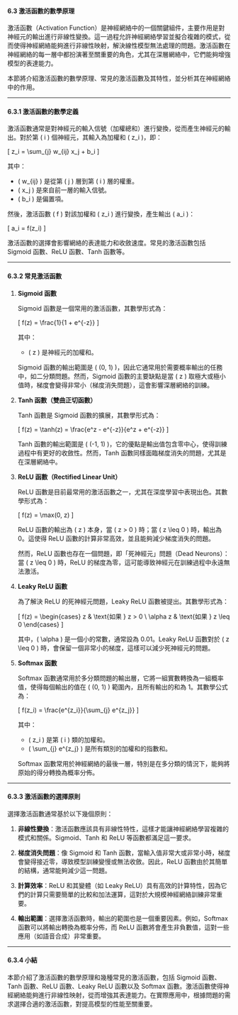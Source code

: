 #### **6.3 激活函數的數學原理**

激活函數（Activation Function）是神經網絡中的一個關鍵組件，主要作用是對神經元的輸出進行非線性變換。這一過程允許神經網絡學習並擬合複雜的模式，從而使得神經網絡能夠進行非線性映射，解決線性模型無法處理的問題。激活函數在神經網絡的每一層中都扮演著至關重要的角色，尤其在深層網絡中，它們能夠增強模型的表達能力。

本節將介紹激活函數的數學原理、常見的激活函數及其特性，並分析其在神經網絡中的作用。

---

#### **6.3.1 激活函數的數學定義**

激活函數通常是對神經元的輸入信號（加權總和）進行變換，從而產生神經元的輸出。對於第 \( i \) 個神經元，其輸入為加權和 \( z_i \)，即：

\[
z_i = \sum_{j} w_{ij} x_j + b_i
\]

其中：
- \( w_{ij} \) 是從第 \( j \) 層到第 \( i \) 層的權重。
- \( x_j \) 是來自前一層的輸入信號。
- \( b_i \) 是偏置項。

然後，激活函數 \( f \) 對該加權和 \( z_i \) 進行變換，產生輸出 \( a_i \)：

\[
a_i = f(z_i)
\]

激活函數的選擇會影響網絡的表達能力和收斂速度。常見的激活函數包括 Sigmoid 函數、ReLU 函數、Tanh 函數等。

---

#### **6.3.2 常見激活函數**

1. **Sigmoid 函數**

   Sigmoid 函數是一個常用的激活函數，其數學形式為：

   \[
   f(z) = \frac{1}{1 + e^{-z}}
   \]

   其中：
   - \( z \) 是神經元的加權和。

   Sigmoid 函數的輸出範圍是 \( (0, 1) \)，因此它通常用於需要概率輸出的任務中，如二分類問題。然而，Sigmoid 函數的主要缺點是當 \( z \) 取極大或極小值時，梯度會變得非常小（梯度消失問題），這會影響深層網絡的訓練。

2. **Tanh 函數（雙曲正切函數）**

   Tanh 函數是 Sigmoid 函數的擴展，其數學形式為：

   \[
   f(z) = \tanh(z) = \frac{e^z - e^{-z}}{e^z + e^{-z}}
   \]

   Tanh 函數的輸出範圍是 \( (-1, 1) \)，它的優點是輸出值包含零中心，使得訓練過程中有更好的收斂性。然而，Tanh 函數同樣面臨梯度消失的問題，尤其是在深層網絡中。

3. **ReLU 函數（Rectified Linear Unit）**

   ReLU 函數是目前最常用的激活函數之一，尤其在深度學習中表現出色。其數學形式為：

   \[
   f(z) = \max(0, z)
   \]

   ReLU 函數的輸出為 \( z \) 本身，當 \( z > 0 \) 時；當 \( z \leq 0 \) 時，輸出為 0。這使得 ReLU 函數的計算非常高效，並且能夠減少梯度消失的問題。

   然而，ReLU 函數也存在一個問題，即「死神經元」問題（Dead Neurons）：當 \( z \leq 0 \) 時，ReLU 的梯度為零，這可能導致神經元在訓練過程中永遠無法激活。

4. **Leaky ReLU 函數**

   為了解決 ReLU 的死神經元問題，Leaky ReLU 函數被提出。其數學形式為：

   \[
   f(z) = \begin{cases} 
   z & \text{如果 } z > 0 \\
   \alpha z & \text{如果 } z \leq 0
   \end{cases}
   \]

   其中，\( \alpha \) 是一個小的常數，通常設為 0.01。Leaky ReLU 函數對於 \( z \leq 0 \) 時，會保留一個非常小的梯度，這樣可以減少死神經元的問題。

5. **Softmax 函數**

   Softmax 函數通常用於多分類問題的輸出層，它將一組實數轉換為一組概率值，使得每個輸出的值在 \( (0, 1) \) 範圍內，且所有輸出的和為 1。其數學公式為：

   \[
   f(z_i) = \frac{e^{z_i}}{\sum_{j} e^{z_j}}
   \]

   其中：
   - \( z_i \) 是第 \( i \) 類的加權和。
   - \( \sum_{j} e^{z_j} \) 是所有類別的加權和的指數和。

   Softmax 函數常用於神經網絡的最後一層，特別是在多分類的情況下，能夠將原始的得分轉換為概率分佈。

---

#### **6.3.3 激活函數的選擇原則**

選擇激活函數通常基於以下幾個原則：

1. **非線性變換**：激活函數應該具有非線性特性，這樣才能讓神經網絡學習複雜的模式和關係。Sigmoid、Tanh 和 ReLU 等函數都滿足這一要求。

2. **梯度消失問題**：像 Sigmoid 和 Tanh 函數，當輸入值非常大或非常小時，梯度會變得接近零，導致模型訓練變慢或無法收斂。因此，ReLU 函數由於其簡單的結構，通常能夠減少這一問題。

3. **計算效率**：ReLU 和其變體（如 Leaky ReLU）具有高效的計算特性，因為它們的計算只需要簡單的比較和加法運算，這對於大規模神經網絡訓練非常重要。

4. **輸出範圍**：選擇激活函數時，輸出的範圍也是一個重要因素。例如，Softmax 函數可以將輸出轉換為概率分佈，而 ReLU 函數將會產生非負數值，這對一些應用（如語音合成）非常重要。

---

#### **6.3.4 小結**

本節介紹了激活函數的數學原理和幾種常見的激活函數，包括 Sigmoid 函數、Tanh 函數、ReLU 函數、Leaky ReLU 函數以及 Softmax 函數。激活函數使得神經網絡能夠進行非線性映射，從而增強其表達能力。在實際應用中，根據問題的需求選擇合適的激活函數，對提高模型的性能至關重要。